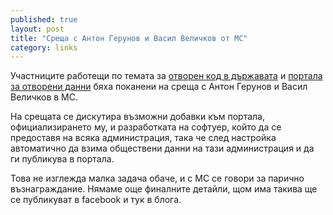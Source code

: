 ```yaml
---
published: true
layout: post
title: "Среща с Антон Герунов и Васил Величков от МС"
category: links
---
```


Участниците работещи по темата за [отворен код в държавата](https://gov.obshtestvo.bg/) и [портала за отворени данни](https://opendata.government.bg/) бяха поканени на среща с Антон Герунов и Васил Величков в МС.

На срещата се дискутира възможни добавки към портала, официализирането му, и разработката на софтуер, който да се предоставя на всяка администрация, така че след настройка автоматично да взима обществени данни на тази администрация и да ги публикува в портала.

Това не изглежда малка задача обаче, и с МС се говори за парично възнаграждание. Нямаме още финалните детайли, щом има такива ще се публикуват в facebook и тук в блога.
